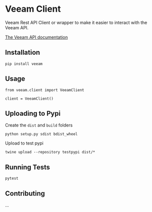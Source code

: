 # Veeam Client

Veeam Rest API Client or wrapper to make it easier to interact with the Veeam API.

[The Veeam API documentation](https://helpcenter.veeam.com/backup/rest/overview.html)

## Installation

    pip install veeam

## Usage

    from veeam.client import VeeamClient
    
    client = VeeamClient()

## Uploading to Pypi

Create the `dist` and `build` folders

    python setup.py sdist bdist_wheel

Upload to test pypi

    twine upload --repository testpypi dist/*

## Running Tests

    pytest

## Contributing

...